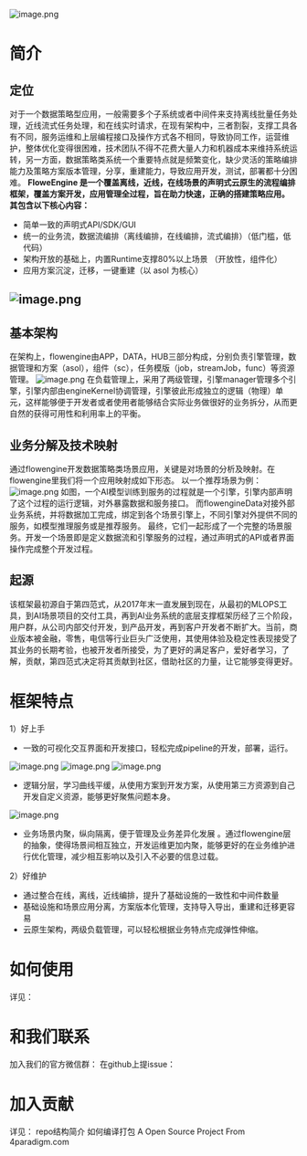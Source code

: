 ![image.png](https://cdn.nlark.com/yuque/0/2022/png/28211224/1659434745739-ffa88bec-e362-4ba1-95ba-6b873a3f0d5c.png#clientId=u48b5bad2-fff4-4&crop=0&crop=0&crop=1&crop=1&from=paste&id=u326cb212&margin=%5Bobject%20Object%5D&name=image.png&originHeight=167&originWidth=641&originalType=binary&ratio=1&rotation=0&showTitle=false&size=19367&status=done&style=none&taskId=u7fd8b14b-116e-4b29-a12d-464d2089226&title=)
# 简介
## 定位
对于一个数据策略型应用，一般需要多个子系统或者中间件来支持离线批量任务处理，近线流式任务处理，和在线实时请求，在现有架构中，三者割裂，支撑工具各有不同，服务运维和上层编程接口及操作方式各不相同，导致协同工作，运营维护，整体优化变得很困难，技术团队不得不花费大量人力和机器成本来维持系统运转，另一方面，数据策略类系统一个重要特点就是频繁变化，缺少灵活的策略编排能力及策略方案版本管理，分享，重建能力，导致应用开发，测试，部署都十分困难。
**FloweEngine 是一个覆盖离线，近线，在线场景的声明式云原生的流程编排框架，覆盖方案开发，应用管理全过程，旨在助力快速，正确的搭建策略应用。**
**其包含以下核心内容：**

- 简单一致的声明式API/SDK/GUI
- 统一的业务流，数据流编排（离线编排，在线编排，流式编排）（低门槛，低代码）
- 架构开放的基础上，内置Runtime支撑80%以上场景 （开放性，组件化）
- 应用方案沉淀，迁移，一键重建（以 asol 为核心）
## ![image.png](https://cdn.nlark.com/yuque/0/2022/png/28211224/1659430395047-653128b3-b3a9-4910-bfd4-abc1f48eafe8.png#clientId=u48b5bad2-fff4-4&crop=0&crop=0&crop=1&crop=1&from=paste&height=377&id=ua794e2cb&margin=%5Bobject%20Object%5D&name=image.png&originHeight=754&originWidth=1096&originalType=binary&ratio=1&rotation=0&showTitle=false&size=83768&status=done&style=none&taskId=u28eb6c25-a647-41ae-86d4-c1a6b70ca7a&title=&width=548)
## 基本架构 
在架构上，flowengine由APP，DATA，HUB三部分构成，分别负责引擎管理，数据管理和方案（asol），组件（sc），任务模版（job，streamJob，func）等资源管理。
![image.png](https://cdn.nlark.com/yuque/0/2022/png/28211224/1659429691404-c171ed8b-e729-4d23-a1c8-f476ca7c2bb5.png#clientId=u48b5bad2-fff4-4&crop=0&crop=0&crop=1&crop=1&from=paste&height=351&id=u6024ad2c&margin=%5Bobject%20Object%5D&name=image.png&originHeight=702&originWidth=1212&originalType=binary&ratio=1&rotation=0&showTitle=false&size=108607&status=done&style=none&taskId=u409ada3b-cf98-4361-a2d4-ff1d3b22f7a&title=&width=606)
在负载管理上，采用了两级管理，引擎manager管理多个引擎，引擎内部由engineKernel协调管理，引擎彼此形成独立的逻辑（物理）单元，这样能够便于开发者或者使用者能够结合实际业务做很好的业务拆分，从而更自然的获得可用性和利用率上的平衡。
## 业务分解及技术映射
通过flowengine开发数据策略类场景应用，关键是对场景的分析及映射。在flowengine里我们将一个应用映射成如下形态。 以一个推荐场景为例：
![image.png](https://cdn.nlark.com/yuque/0/2022/png/28211224/1659431199237-35792eea-b7e7-4c0c-bb04-bcaf97e9deb1.png#clientId=u48b5bad2-fff4-4&crop=0&crop=0&crop=1&crop=1&from=paste&height=355&id=u8e069de4&margin=%5Bobject%20Object%5D&name=image.png&originHeight=710&originWidth=1676&originalType=binary&ratio=1&rotation=0&showTitle=false&size=167003&status=done&style=none&taskId=u9167c64a-45b5-41a2-b079-b3d99654643&title=&width=838)
如图，一个AI模型训练到服务的过程就是一个引擎，引擎内部声明了这个过程的运行逻辑，对外暴露数据和服务接口。 而flowengineData对接外部业务系统，并将数据加工完成，绑定到各个场景引擎上，不同引擎对外提供不同的服务，如模型推理服务或是推荐服务。 最终，它们一起形成了一个完整的场景服务。开发一个场景即是定义数据流和引擎服务的过程，通过声明式的API或者界面操作完成整个开发过程。
## 起源
该框架最初源自于第四范式，从2017年末一直发展到现在，从最初的MLOPS工具，到AI场景项目的交付工具，再到AI业务系统的底层支撑框架历经了三个阶段，用户群，从公司内部交付开发，到产品开发，再到客户开发者不断扩大。当前，商业版本被金融，零售，电信等行业巨头广泛使用，其使用体验及稳定性表现接受了其业务的长期考验，也被开发者所接受，为了更好的满足客户，爱好者学习，了解，贡献，第四范式决定将其贡献到社区，借助社区的力量，让它能够变得更好。
# 框架特点

1）好上手 

- 一致的可视化交互界面和开发接口，轻松完成pipeline的开发，部署，运行。

![image.png](https://cdn.nlark.com/yuque/0/2022/png/28211224/1659432901940-508c6865-daa8-482f-a45a-1c57685e2bc7.png#clientId=u48b5bad2-fff4-4&crop=0.1256&crop=0.1153&crop=1&crop=1&from=paste&height=597&id=u2e64a3a2&margin=%5Bobject%20Object%5D&name=image.png&originHeight=1366&originWidth=2802&originalType=binary&ratio=1&rotation=0&showTitle=true&size=389611&status=done&style=none&taskId=u07f0b4b2-1e51-42bc-8380-3213f04dc8f&title=%E7%A6%BB%E7%BA%BF%E6%89%B9%E9%87%8F%E7%BC%96%E6%8E%92&width=1225 "离线批量编排")
![image.png](https://cdn.nlark.com/yuque/0/2022/png/28211224/1659432910918-1076b223-4385-4118-a210-a49dba788de7.png#clientId=u48b5bad2-fff4-4&crop=0.1174&crop=0.111&crop=1&crop=1&from=paste&height=612&id=uc417bc4d&margin=%5Bobject%20Object%5D&name=image.png&originHeight=1386&originWidth=2820&originalType=binary&ratio=1&rotation=0&showTitle=true&size=426878&status=done&style=none&taskId=u4761db44-cf7a-46e8-9140-e91862b6c4c&title=%E5%9C%A8%E7%BA%BF%E5%AE%9E%E6%97%B6%E7%BC%96%E6%8E%92&width=1245 "在线实时编排")
![image.png](https://cdn.nlark.com/yuque/0/2022/png/28211224/1659432921819-01863c30-f09a-4737-afd0-bd67c0fafd65.png#clientId=u48b5bad2-fff4-4&crop=0.1207&crop=0.0611&crop=1&crop=1&from=paste&height=602&id=u509cbbbb&margin=%5Bobject%20Object%5D&name=image.png&originHeight=1370&originWidth=2812&originalType=binary&ratio=1&rotation=0&showTitle=true&size=274645&status=done&style=none&taskId=uff8e412c-119b-4cde-ae11-58529f51a51&title=%E8%BF%91%E7%BA%BF%E6%B5%81%E5%BC%8F%E7%BC%96%E6%8E%92&width=1236 "近线流式编排")

- 逻辑分层，学习曲线平缓，从使用方案到开发方案，从使用第三方资源到自己开发自定义资源，能够更好聚焦问题本身。

![image.png](https://cdn.nlark.com/yuque/0/2022/png/28211224/1659433297587-07323c8c-9a49-4362-a95f-c73bd07a320b.png#clientId=u48b5bad2-fff4-4&crop=0&crop=0.1019&crop=0.9785&crop=1&from=paste&height=671&id=u74ce8819&margin=%5Bobject%20Object%5D&name=image.png&originHeight=1372&originWidth=2820&originalType=binary&ratio=1&rotation=0&showTitle=false&size=478173&status=done&style=none&taskId=u4c97ef3a-bd8a-44b5-b425-384b04ec529&title=&width=1380)

- 业务场景内聚，纵向隔离，便于管理及业务差异化发展 。通过flowengine层的抽象，使得场景间相互独立，开发运维更加内聚，能够更好的在业务维护进行优化管理，减少相互影响以及引入不必要的信息过载。

2）好维护

- 通过整合在线，离线，近线编排，提升了基础设施的一致性和中间件数量
- 基础设施和场景应用分离，方案版本化管理，支持导入导出，重建和迁移更容易
- 云原生架构，两级负载管理，可以轻松根据业务特点完成弹性伸缩。
# 如何使用
详见：
# 和我们联系
加入我们的官方微信群：
在github上提issue：
# 加入贡献
详见：
repo结构简介 
如何编译打包 
A Open Source Project From 4paradigm.com
